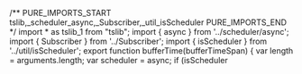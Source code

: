 /** PURE_IMPORTS_START tslib,_scheduler_async,_Subscriber,_util_isScheduler PURE_IMPORTS_END */
import * as tslib_1 from "tslib";
import { async } from '../scheduler/async';
import { Subscriber } from '../Subscriber';
import { isScheduler } from '../util/isScheduler';
export function bufferTime(bufferTimeSpan) {
    var length = arguments.length;
    var scheduler = async;
    if (isScheduler